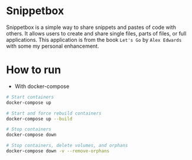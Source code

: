 # Snippetbox

Snippetbox is a simple way to share snippets and pastes of code with others. It allows users to create and share single files, parts of files, or full applications.
This application is from the book `Let's Go` by `Alex Edwards` with some my personal enhancement.

# How to run

- With docker-compose

```bash
# Start containers
docker-compose up

# Start and force rebuild containers
docker-compose up --build

# Stop containers
docker-compose down

# Stop containers, delete volumes, and orphans
docker-compose down -v --remove-orphans
```
